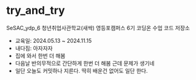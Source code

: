 # try_and_try
SeSAC_ydp_6 청년취업사관학교(새싹) 영등포캠퍼스 6기 코딩온 수업 코드 저장소

- 교육일: 2024.05.13 ~ 2024.11.15
- 내다짐: 아자자자
- 집에 와서 한번 더 해봄
- 다음날 반의무적으로 간단하게 한번 더 해봄 근데 문제가 생기네
- 일단 오늘도 커밋하나 지른다. 딱히 배운건 없어도 일단 한다.